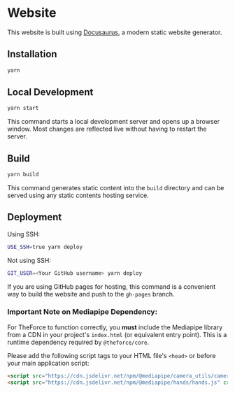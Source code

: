 # Website

This website is built using [Docusaurus](https://docusaurus.io/), a modern static website generator.

## Installation

```bash
yarn
```

## Local Development

```bash
yarn start
```

This command starts a local development server and opens up a browser window. Most changes are reflected live without having to restart the server.

## Build

```bash
yarn build
```

This command generates static content into the `build` directory and can be served using any static contents hosting service.

## Deployment

Using SSH:

```bash
USE_SSH=true yarn deploy
```

Not using SSH:

```bash
GIT_USER=<Your GitHub username> yarn deploy
```

If you are using GitHub pages for hosting, this command is a convenient way to build the website and push to the `gh-pages` branch.

### Important Note on Mediapipe Dependency:

For TheForce to function correctly, you **must** include the Mediapipe library from a CDN in your project's `index.html` (or equivalent entry point). This is a runtime dependency required by `@theforce/core`.

Please add the following script tags to your HTML file's `<head>` or before your main application script:

```html
<script src="https://cdn.jsdelivr.net/npm/@mediapipe/camera_utils/camera_utils.js" crossorigin="anonymous"></script>
<script src="https://cdn.jsdelivr.net/npm/@mediapipe/hands/hands.js" crossorigin="anonymous"></script>
```
